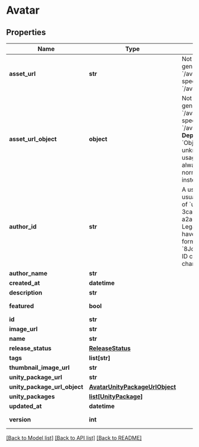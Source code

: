 # Avatar


## Properties
Name | Type | Description | Notes
------------ | ------------- | ------------- | -------------
**asset_url** | **str** | Not present from general serach &#x60;/avatars&#x60;, only on specific requests &#x60;/avatars/{avatarId}&#x60;. | [optional] 
**asset_url_object** | **object** | Not present from general serach &#x60;/avatars&#x60;, only on specific requests &#x60;/avatars/{avatarId}&#x60;. **Deprecation:** &#x60;Object&#x60; has unknown usage/fields, and is always empty. Use normal &#x60;Url&#x60; field instead. | [optional] 
**author_id** | **str** | A users unique ID, usually in the form of &#x60;usr_c1644b5b-3ca4-45b4-97c6-a2a0de70d469&#x60;. Legacy players can have old IDs in the form of &#x60;8JoV9XEdpo&#x60;. The ID can never be changed. | 
**author_name** | **str** |  | 
**created_at** | **datetime** |  | 
**description** | **str** |  | 
**featured** | **bool** |  | [default to False]
**id** | **str** |  | 
**image_url** | **str** |  | 
**name** | **str** |  | 
**release_status** | [**ReleaseStatus**](ReleaseStatus.md) |  | 
**tags** | **list[str]** |  | 
**thumbnail_image_url** | **str** |  | 
**unity_package_url** | **str** |  | 
**unity_package_url_object** | [**AvatarUnityPackageUrlObject**](AvatarUnityPackageUrlObject.md) |  | 
**unity_packages** | [**list[UnityPackage]**](UnityPackage.md) |  | 
**updated_at** | **datetime** |  | 
**version** | **int** |  | [default to 0]

[[Back to Model list]](../README.md#documentation-for-models) [[Back to API list]](../README.md#documentation-for-api-endpoints) [[Back to README]](../README.md)


